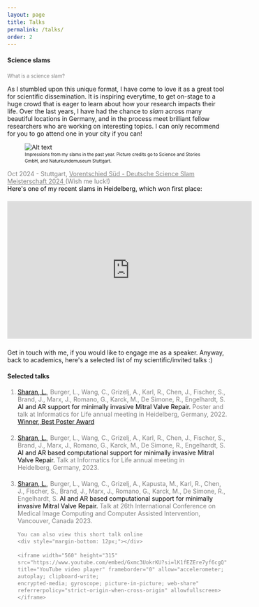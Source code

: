 ```yaml
---
layout: page
title: Talks
permalink: /talks/
order: 2
---
```


<style>
/* Tooltip container */
.image-tooltip-container {
    position: relative;
    display: inline-block;
    cursor: pointer;
}

/* Tooltip image */
.image-tooltip {
    visibility: hidden;
    max-width: 300px; /* Set a max-width for the tooltip container */
    max-height: 300px; /* Set a max-height to avoid overflow */
    background-color: #fff;
    border: 1px solid #ccc;
    border-radius: 5px;
    padding: 5px;
    position: absolute;
    z-index: 1;
    bottom: 125%; /* Position above the text */
    left: 50%;
    transform: translate(-50%, -10px); /* Center the tooltip horizontally and adjust vertical position */
    opacity: 0;
    transition: opacity 0.3s;
    overflow: hidden; /* Ensure image doesn't overflow the tooltip */
    box-shadow: 0 4px 6px rgba(0, 0, 0, 0.1); /* Optional: Add shadow for better visibility */
}

.image-tooltip img {
    width: 100%; /* Make image fit within the tooltip container */
    height: auto; /* Maintain aspect ratio */
    display: block; /* Remove extra space below the image */
}

/* Tooltip visibility on hover */
.image-tooltip-container:hover .image-tooltip {
    visibility: visible;
    opacity: 1;
}

/* Arrow below the tooltip */
.image-tooltip::after {
    content: "";
    position: absolute;
    top: 100%; /* Arrow below the tooltip */
    left: 50%;
    margin-left: -5px;
    border-width: 5px;
    border-style: solid;
    border-color: #fff transparent transparent transparent;
}

/* Adjust tooltip for small screens */
@media (max-width: 600px) {
    .image-tooltip {
        max-width: 80vw; /* Set a maximum width relative to viewport width */
        max-height: 80vh; /* Set a maximum height relative to viewport height */
        left: 50%; /* Center tooltip horizontally */
        transform: translate(-50%, -10px); /* Adjust vertical position */
        margin: 0 auto; /* Center the tooltip horizontally */
        right: 0;
    }
}
</style>

#### Science slams 

<span title="A science slam is a ten-minute talk to a general audience (kids, older people, people from completely different fields, etc.), where you are expected to present your research in the most engaging and humorous way possible. Originating from poetry slams, popular in Germany, you can think of it as 'TED-talk meets standup'." style="color: #808080">
    <small> What is a science slam? </small>
</span>

<p style="font-size: 14px;">
As I stumbled upon this unique format, I have come to love it as a great tool for scientific dissemination. It is inspiring everytime, to get on-stage to a huge crowd that is eager to learn about how your research impacts their life. Over the last years, I have had the chance to <i>slam</i> across many beautiful locations in Germany, and in the process meet brilliant fellow researchers who are working on interesting topics. I can only recommend for you to go attend one in your city if you can!
</p>

<figure>
    <img src="/assets/science_slam_collage.png" alt="Alt text">
    <figcaption style="font-size: 12px;"> 
        <small> Impressions from my slams in the past year. Picture credits go to Science and Stories GmbH, and Naturkundemuseum Stuttgart. </small>
    </figcaption>
</figure>

<p style="color: #808080; font-size: 14px;"> Oct 2024 - Stuttgart, 
<a href="https://www.science-slam.com/termine/stuttgart/theaterhaus-stuttgart-10-oktober-2024/" target="_blank" style="color: #808080; text-decoration: underline;" dec> Vorentschied Süd - Deutsche Science Slam Meisterschaft 2024 </a> (Wish me luck!) 
<br> <span style="color: black;"> Here's one of my recent slams in Heidelberg, which won first place: </span> </p>

<div style="margin-bottom: 20px;"></div>

  <iframe width="560" height="315" 
          src="https://www.youtube.com/embed/turNa25TbqI?si=gGKsS0yBqfS4qnHq" 
          title="YouTube video player" frameborder="0" 
          allow="accelerometer; autoplay; clipboard-write; encrypted-media; gyroscope; picture-in-picture; web-share" 
          referrerpolicy="strict-origin-when-cross-origin"
          allowfullscreen>
  </iframe>


<div style="margin-bottom: 20px;"></div>
<p style="font-size: 14px;"> Get in touch with me, if you would like to engage me as a speaker. Anyway, back to academics, here's a selected list of my scientific/invited talks :) </p>

#### Selected talks

<ol style="font-size: 14px;">
  <li style="color: #808080">
    <span style="color: black; text-decoration: underline;">Sharan, L.</span>,  Burger, L., Wang, C., Grizelj, A., Karl, R., Chen, J., Fischer, S., Brand, J., Marx, J., Romano, G., Karck, M., De Simone, R., Engelhardt, S. <span style="color: black;">AI and AR support for minimally invasive Mitral Valve Repair.</span> Poster and talk at Informatics for Life annual meeting in Heidelberg, Germany, 2022.
    <span class="image-tooltip-container">
      <span style="color: black; text-decoration: underline;"> Winner, Best Poster Award</span>
        <span class="image-tooltip">
            <img src="/assets/IFL2022_2.jpeg">
        </span>
    </span>
    <div style="margin-bottom: 20px;"></div>
  </li>

  <li style="color: #808080">
    <span style="color: black; text-decoration: underline;">Sharan, L.</span>,  Burger, L., Wang, C., Grizelj, A., Karl, R., Chen, J., Fischer, S., Brand, J., Marx, J., Romano, G., Karck, M., De Simone, R., Engelhardt, S. <span style="color: black;">AI and AR based computational support for minimally invasive Mitral Valve Repair.</span> Talk at Informatics for Life annual meeting in 
    <span class="image-tooltip-container">
      <span> Heidelberg, Germany, 2023. </span>
        <span class="image-tooltip">
            <img src="/assets/IFL2023.jpeg">
        </span>
    </span>
    <div style="margin-bottom: 20px;"></div>
  </li>

  <li style="color: #808080">
    <span style="color: black; text-decoration: underline;">Sharan, L.</span>,  Burger, L., Wang, C., Grizelj, A., Kapusta, M., Karl, R., Chen, J., Fischer, S., Brand, J., Marx, J., Romano, G., Karck, M., De Simone, R., Engelhardt, S. <span style="color: black;">AI and AR based computational support for minimally invasive Mitral Valve Repair.</span> Talk at 26th International Conference on Medical Image Computing and Computer Assisted Intervention,
    <span class="image-tooltip-container">
      Vancouver, Canada 2023.
        <span class="image-tooltip">
            <img src="/assets/MICCAI2023.jpeg">
        </span>
    </span>
    <div style="margin-bottom: 12px;"></div>

    You can also view this short talk online 
    <div style="margin-bottom: 12px;"></div>

    <iframe width="560" height="315" src="https://www.youtube.com/embed/Gxmc3UokrKU?si=lK1fEZEre7yf6cgQ" 
    title="YouTube video player" frameborder="0" allow="accelerometer; autoplay; clipboard-write; 
    encrypted-media; gyroscope; picture-in-picture; web-share" referrerpolicy="strict-origin-when-cross-origin" allowfullscreen> 
    </iframe>

    
  </li>

</ol>  
